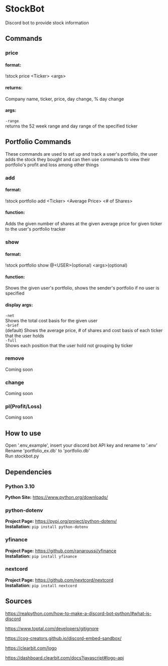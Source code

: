 # StockBot
Discord bot to provide stock information

## Commands
### price
#### format:
!stock price \<Ticker\> \<args\>
#### returns:
Company name, ticker, price, day change, % day change
#### args:
```-range``` <br />
returns the 52 week range and day range of the specified ticker

## Portfolio Commands
These commands are used to set up and track a user's portfolio, the user adds the stock they bought and can then use commands to view their portfolio's profit and loss among other things
### add
#### format:
!stock portfolio add \<Ticker\> \<Average Price\> \<# of Shares\>
#### function:
Adds the given number of shares at the given average price for given ticker to the user's portfolio tracker

### show
#### format:
!stock portfolio show @\<USER\>(optional) \<args\>(optional)
#### function:
Shows the given user's portfolio, shows the sender's portfolio if no user is specified

#### display args:
```-net``` <br />
Shows the total cost basis for the given user <br />
```-brief``` <br />
(default) Shows the average price, # of shares and cost basis of each ticker that the user holds <br />
```-full``` <br />
Shows each position that the user hold not grouping by ticker
### remove
Coming soon

### change
Coming soon

### pl(Profit/Loss)
Coming soon

## How to use
Open '.env_example', insert your discord bot API key and rename to '.env' </br>
Rename 'portfolio_ex.db' to 'portfolio.db'</br>
Run stockbot.py </br>


## Dependencies
### Python 3.10

**Python Site:** https://www.python.org/downloads/

### python-dotenv
**Project Page:** https://pypi.org/project/python-dotenv/ <br />
**Installation:** ```pip install python-dotenv```

### yfinance
**Project Page:** https://github.com/ranaroussi/yfinance <br />
**Installation:** ```pip install yfinance```

### nextcord
**Project Page:** https://github.com/nextcord/nextcord <br />
**Installation:** ```pip install nextcord```

## Sources
https://realpython.com/how-to-make-a-discord-bot-python/#what-is-discord

https://www.toptal.com/developers/gitignore

https://cog-creators.github.io/discord-embed-sandbox/

https://clearbit.com/logo

https://dashboard.clearbit.com/docs?javascript#logo-api